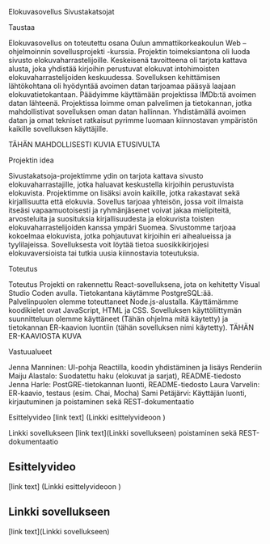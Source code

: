 Elokuvasovellus Sivustakatsojat


Taustaa

Elokuvasovellus on toteutettu osana Oulun ammattikorkeakoulun Web –ohjelmoinnin sovellusprojekti -kurssia. Projektin toimeksiantona oli luoda sivusto elokuvaharrastelijoille. Keskeisenä tavoitteena oli tarjota kattava alusta, joka yhdistää kirjoihin perustuvat elokuvat intohimoisten elokuvaharrastelijoiden keskuudessa. Sovelluksen kehittämisen lähtökohtana oli hyödyntää avoimen datan tarjoamaa pääsyä laajaan elokuvatietokantaan. Päädyimme käyttämään projektissa IMDb:tä avoimen datan lähteenä. Projektissa loimme oman palvelimen ja tietokannan, jotka mahdollistivat sovelluksen oman datan hallinnan. Yhdistämällä avoimen datan ja omat tekniset ratkaisut pyrimme luomaan kiinnostavan ympäristön kaikille sovelluksen käyttäjille.

TÄHÄN MAHDOLLISESTI KUVIA ETUSIVULTA

Projektin idea

Sivustakatsoja-projektimme ydin on tarjota kattava sivusto elokuvaharrastajille, jotka haluavat keskustella kirjoihin perustuvista elokuvista. Projektimme on lisäksi avoin kaikille, jotka rakastavat sekä kirjallisuutta että elokuvia. Sovellus tarjoaa yhteisön, jossa voit ilmaista itseäsi vapaamuotoisesti ja ryhmänjäsenet voivat jakaa mielipiteitä, arvosteluita ja suosituksia kirjallisuudesta ja elokuvista toisten elokuvaharrastelijoiden kanssa ympäri Suomea. Sivustomme tarjoaa kokoelmaa elokuvista, jotka pohjautuvat kirjoihin eri aihealueissa ja tyylilajeissa. Sovelluksesta voit löytää tietoa suosikkikirjojesi elokuvaversioista tai tutkia uusia kiinnostavia toteutuksia.

Toteutus

Toteutus Projekti on rakennettu React-sovelluksena, jota on kehitetty Visual Studio Coden avulla. Tietokantana käytämme PostgreSQL:ää. Palvelinpuolen olemme toteuttaneet Node.js-alustalla. Käyttämämme koodikielet ovat JavaScript, HTML ja CSS. Sovelluksen käyttöliittymän suunnitteluun olemme käyttäneet (Tähän ohjelma mitä käytetty) ja tietokannan ER-kaavion luontiin (tähän sovelluksen nimi käytetty).
TÄHÄN ER-KAAVIOSTA KUVA

Vastuualueet

Jenna Manninen:      UI-pohja Reactilla, koodin yhdistäminen ja lisäys Renderiin
Maiju Alastalo:      Suodatettu haku (elokuvat ja sarjat), README-tiedosto
Jenna Harle:         PostGRE-tietokannan luonti, README-tiedosto
Laura Varvelin:      ER-kaavio, testaus (esim. Chai, Mocha)
Sami Petäjärvi:      Käyttäjän luonti, kirjautuminen ja poistaminen sekä REST-dokumentaatio

Esittelyvideo
[link text] (Linkki esittelyvideoon )

Linkki sovellukseen
[link text](Linkki sovellukseen) poistaminen sekä REST-dokumentaatio


## Esittelyvideo
[link text] (Linkki esittelyvideoon )

## Linkki sovellukseen
[link text](Linkki sovellukseen)



